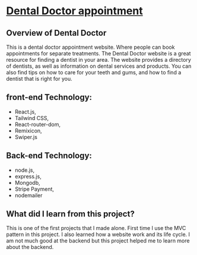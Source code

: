 # [Dental Doctor appointment](https://dantal-doctor.onrender.com/)

## Overview of Dental Doctor

This is a dental doctor appointment website. Where people can book appointments for separate treatments. The Dental Doctor website is a great resource for finding a dentist in your area. The website provides a directory of dentists, as well as information on dental services and products. You can also find tips on how to care for your teeth and gums, and how to find a dentist that is right for you.

## front-end Technology:

- React.js,
- Tailwind CSS,
- React-router-dom,
- Remixicon,
- Swiper.js

## Back-end Technology:

- node.js,
- express.js,
- Mongodb,
- Stripe Payment,
- nodemailer

## What did I learn from this project?

This is one of the first projects that I made alone. First time I use the MVC pattern in this project. I also learned how a website work and its life cycle. I am not much good at the backend but this project helped me to learn more about the backend.
